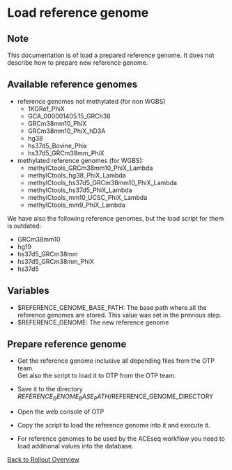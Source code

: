 Load reference genome
================

Note
----

This documentation is of load a prepared reference genome. It does not describe how to prepare new reference genome.


Available reference genomes
---------------------------


- reference genomes not methylated (for non WGBS)
    - 1KGRef_PhiX
    - GCA_000001405.15_GRCh38
    - GRCm38mm10_PhiX
    - GRCm38mm10_PhiX_hD3A
    - hg38
    - hs37d5_Bovine_Phix
    - hs37d5_GRCm38mm_PhiX
- methylated reference genomes (for WGBS):
    - methylCtools_GRCm38mm10_PhiX_Lambda
    - methylCtools_hg38_PhiX_Lambda
    - methylCtools_hs37d5_GRCm38mm10_PhiX_Lambda
    - methylCtools_hs37d5_PhiX_Lambda
    - methylCtools_mm10_UCSC_PhiX_Lambda
    - methylCtools_mm9_PhiX_Lambda


We have also the following reference genomes, but the load script for them is outdated:
- GRCm38mm10
- hg19
- hs37d5_GRCm38mm
- hs37d5_GRCm38mm_PhiX
- hs37d5



Variables
---------

- $REFERENCE_GENOME_BASE_PATH: The base path where all the reference genomes are stored.
  This value was set in the previous step.
- $REFERENCE_GENOME: The new reference genome


Prepare reference genome
------------------------

* Get the reference genome inclusive all depending files from the OTP team.
    <br> Get also the script to load it to OTP from the OTP team.

* Save it to the directory $REFERENCE_GENOME_BASE_PATH/$REFERENCE_GENOME_DIRECTORY

* Open the web console of OTP

* Copy the script to load the reference genome into it and execute it.


* For reference genomes to be used by the ACEseq workflow you need to load additional values into the database.


[Back to Rollout Overview](index.md)
